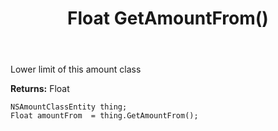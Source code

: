 ﻿---
uid: crmscript_ref_NSAmountClassEntity_GetAmountFrom
title: Float GetAmountFrom()
intellisense: NSAmountClassEntity.GetAmountFrom
keywords: NSAmountClassEntity, GetAmountFrom
so.topic: reference
---

Lower limit of this amount class

**Returns:** Float


```crmscript
NSAmountClassEntity thing;
Float amountFrom  = thing.GetAmountFrom();
```


